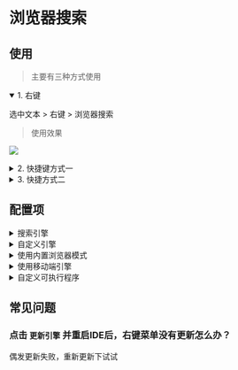 # 浏览器搜索


## 使用

> 主要有三种方式使用

<details open>
<summary>1. 右键</summary>
	
选中文本 > 右键 > 浏览器搜索

> 使用效果

![](https://mp-77dc03ae-7084-429e-8b0f-4d540ae4a430.cdn.bspapp.com/images/hx-search-in-browser/1.png)

</details>

<details>
<summary>2. 快捷键方式一</summary>
	
**默认未配置**，如果需要使用这个模式，可以到`工具 > 自定义快捷键`手动进行配置

> 示例配置（配置command为`extension.search_quick_pick`）

![](https://mp-77dc03ae-7084-429e-8b0f-4d540ae4a430.cdn.bspapp.com/images/hx-search-in-browser/hx-search-in-browser-2.jpg)

> 使用效果

![](https://mp-77dc03ae-7084-429e-8b0f-4d540ae4a430.cdn.bspapp.com/images/hx-search-in-browser/hx-search-in-browser-3.gif)
	
</details>


<details>
<summary>3. 快捷方式二</summary>
	
**默认未配置**，如果需要使用这个模式，可以到`工具 > 自定义快捷键`手动进行配置

> 配置command为`extension.search_with_input`

> 使用效果

![](https://mp-77dc03ae-7084-429e-8b0f-4d540ae4a430.cdn.bspapp.com/images/hx-search-in-browser/hx-search-in-browser-4.gif)

</details>

## 配置项

<details>
<summary>搜索引擎</summary>

内置了常用引擎，按需选择即可

![](https://mp-77dc03ae-7084-429e-8b0f-4d540ae4a430.cdn.bspapp.com/images/hx-search-in-browser/5.png)

> **如果只是需要一个简单的浏览器搜索，那么这个配置项大致足够了。可以无视后面看起来略显繁杂的配置内容。**

</details>

<details>
<summary>自定义引擎</summary>

> 打开文件进行配置

* 自定义引擎与内置引擎混合数据，引擎ID冲突时，自定义引擎优先级更高
	* 衍生小技巧：如果不想要内置的引擎，可以在自定义引擎中定义同id的配置，且同时配置disabled为true即可

![](https://mp-77dc03ae-7084-429e-8b0f-4d540ae4a430.cdn.bspapp.com/images/hx-search-in-browser/hx-search-in-browser-3.jpg)

> 修改配置后，右键更新引擎，然后重启IDE即可

![](https://mp-77dc03ae-7084-429e-8b0f-4d540ae4a430.cdn.bspapp.com/images/hx-search-in-browser/hx-search-in-browser-4.jpg)

</details>

<details>
<summary>使用内置浏览器模式</summary>

* 勾选时，将在HBuilderX中创建web页面；
* 不勾选时，使用系统默认浏览器搜索

> 应用内打开时，可以通过`视图 > 插件扩展视图 > 浏览器搜索`关闭

</details>

<details>
<summary>使用移动端引擎</summary>

* 勾选时，会尝试访问引擎对应的移动端页面（如果有的话）
* 在使用内置浏览器模式时建议勾选

</details>

<details>
<summary>自定义可执行程序</summary>

此配置包含三项内容：开关、cwd和cmd

> 开关即为是否使用配置的`自定义可执行程序`；而cwd和cmd，举个例子比较好理解。

如下填写的效果是：以隐私方式打开chrome，指定目标url，其中%url为目标地址占位

* cmd: `chrome.exe --incognito %url`
* cwd: `C:\\Program Files\\Google\\Chrome\\Application`

![](https://mp-77dc03ae-7084-429e-8b0f-4d540ae4a430.cdn.bspapp.com/images/hx-search-in-browser/hx-search-in-browser-7.jpg)

</details> 

## 常见问题

### 点击 `更新引擎` 并重启IDE后，右键菜单没有更新怎么办？

偶发更新失败，重新更新下试试